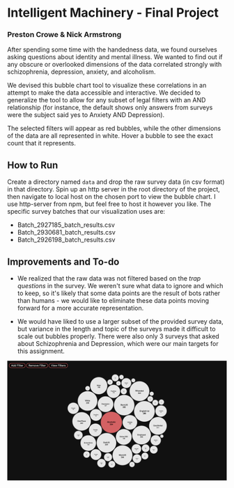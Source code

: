 # Intelligent Machinery - Final Project
### Preston Crowe & Nick Armstrong
After spending some time with the handedness data, we found ourselves asking questions about identity and mental illness. We wanted to find out if any obscure or overlooked dimensions of the data correlated strongly with schizophrenia, depression, anxiety, and alcoholism.

We devised this bubble chart tool to visualize these correlations in an attempt to make the data accessible and interactive. We decided to generalize the tool to allow for any subset of legal filters with an AND relationship (for instance, the default shows only answers from surveys were the subject said yes to Anxiety AND Depression).

The selected filters will appear as red bubbles, while the other dimensions of the data are all represented in white. Hover a bubble to see the exact count that it represents.

## How to Run
Create a directory named `data` and drop the raw survey data (in csv format) in that directory. Spin up an http server in the root directory of the project, then navigate to local host on the chosen port to view the bubble chart. I use http-server from npm, but feel free to host it however you like. The specific survey batches that our visualization uses are:
- Batch_2927185_batch_results.csv
- Batch_2930681_batch_results.csv
- Batch_2926198_batch_results.csv

## Improvements and To-do
- We realized that the raw data was not filtered based on the *trap questions* in the survey. We weren't sure what data to ignore and which to keep, so it's likely that some data points are the result of bots rather than humans - we would like to eliminate these data points moving forward for a more accurate representation.

- We would have liked to use a larger subset of the provided survey data, but variance in the length and topic of the surveys made it difficult to scale out bubbles properly. There were also only 3 surveys that asked about Schizophrenia and Depression, which were our main targets for this assignment.

![Bubble Map Screenshot 1](./screenshots/bubble1.png)
